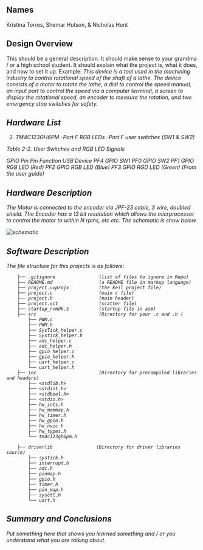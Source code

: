 
## Names 
Kristina Torres, Shemar Hutson, & Nicholas Hunt
   
## Design Overview
This should be a general description.  It should make sense to your grandma / or a high school student.  It should explain what the project is, what it does, and how to set it up. Example:
<em> This device is a tool used in the machining industry to control rotational speed of the shaft of a lathe.  The device consists of a motor to rotate the lathe, a dial to control the speed manual, an input port to control the speed via a computer terminal, a screen to display the rotational speed, an encoder to measure the rotation, and two emergency stop switches for safety. 
    
## Hardware List

1. TM4C123GH6PM
   -Port F RGB LEDs
   -Port F user switches (SW1 & SW2)
   
Table 2-2. User Switches and RGB LED Signals

GPIO Pin               Pin Function                     USB Device
PF4                          GPIO                                  SW1
PF0                          GPIO                                  SW2
PF1                          GPIO                         RGB LED (Red)
PF2                          GPIO                         RGB LED (Blue)
PF3                          GPIO                       RGD LED (Green)
(From the user guide)


## Hardware Description
The Motor is connected to the encoder via JPF-23 cable, 3 wire, doubled shield.  The Encoder has a 13 bit resolution which allows the micrprocessor to control the motor to within N rpms, etc etc.  The schematic is show below.

![schematic](https://github.com/drnobodyphd/LAB_SETUP/blob/master/images/schem.jpg)    


## Software Description
The file structure for this projects is as follows:

        ├── .gitignore                (list of files to ignore in Repo)
        ├── README.md                 (a README file in markup language)
        ├── project.uvprojx           (the keil project file)
        ├── project.c                 (main c file)
        ├── project.h                 (main header)
        ├── project.sct               (scatter file)
        ├── startup_rvmdk.S           (startup file in asm)
        ├── src                       (Directory for your .c and .h )
            ├── PWM.c 
            ├── PWM.h
            ├── SysTick_helper.c 
            ├── Systick_helper.h
            ├── adc_helper.c
            ├── adc_helper.h
            ├── gpio_helper.c
            ├── gpio_helper.h
            ├── uart_helper.c
            └── uart_helper.h
        ├── inc                       (Directory for precompiled libraries and headers)
            ├── <stdlib.h>
            ├── <stdint.h>
            ├── <stdbool.h>
            ├── <stdio.h>
            ├── hw_ints.h
            ├── hw_memmap.h
            ├── hw_timer.h
            ├── hw_gpio.h
            ├── hw_nvic.h
            ├── hw_types.h
            └── tm4c123gh6pm.h
            
        ├── driverlib                (Directory for driver libraries source)
            ├── systick.h             
            ├── interrupt.h
            ├── adc.h
            ├── pinmap.h
            ├── gpio.h
            ├── timer.h
            ├── pin_map.h
            ├── sysctl.h
            └── uart.h
           
  

## Summary and Conclusions
Put something here that shows you learned something and / or you understand what you are talking about.  
